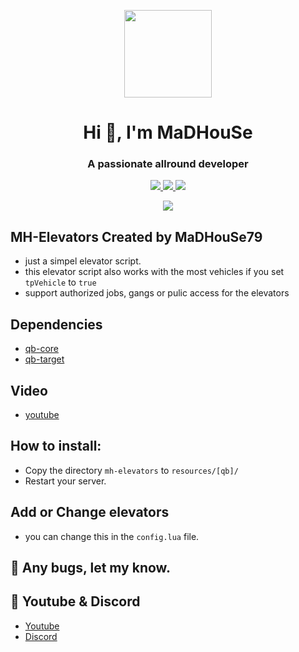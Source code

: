 <p align="center">
    <img width="140" src="https://icons.iconarchive.com/icons/iconarchive/red-orb-alphabet/128/Letter-M-icon.png" />  
    <h1 align="center">Hi 👋, I'm MaDHouSe</h1>
    <h3 align="center">A passionate allround developer </h3>    
</p>
<p align="center">
  <a href="https://github.com/MaDHouSe79/mh-elevators/issues">
    <img src="https://img.shields.io/github/issues/MaDHouSe79/mh-elevators"/> 
  </a>
  <a href="https://github.com/MaDHouSe79/mh-elevators/network/members">
    <img src="https://img.shields.io/github/forks/MaDHouSe79/mh-elevators"/> 
  </a>  
  <a href="https://github.com/MaDHouSe79/mh-elevators/stargazers">
    <img src="https://img.shields.io/github/stars/MaDHouSe79/mh-elevators"/> 
  </a>
</p>

<p align="center">
  <img alig src="https://github-profile-trophy.vercel.app/?username=MaDHouSe79&margin-w=15&column=6" />
</p>

## MH-Elevators Created by MaDHouSe79
- just a simpel elevator script.
- this elevator script also works with the most vehicles if you set `tpVehicle` to `true`
- support authorized jobs, gangs or pulic access for the elevators

## Dependencies
- [qb-core](https://github.com/qbcore-framework/qb-core)
- [qb-target](https://github.com/qbcore-framework/qb-target)

## Video
- [youtube](https://www.youtube.com/watch?v=MBs9n2RBM-I)

## How to install:
- Copy the directory `mh-elevators` to `resources/[qb]/`
- Restart your server.


## Add or Change elevators
- you can change this in the `config.lua` file.


## 🐞 Any bugs, let my know.

## 🙈 Youtube & Discord
- [Youtube](https://www.youtube.com/@MaDHouSe79)
- [Discord](https://discord.gg/cEMSeE9dgS)
